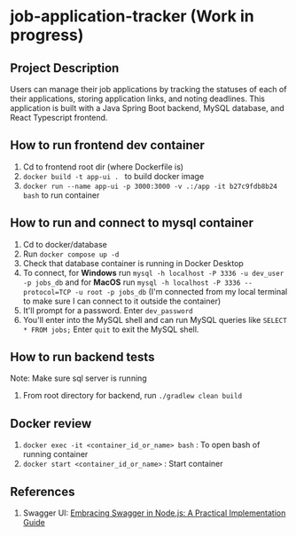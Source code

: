 # job-application-tracker (Work in progress)

## Project Description
Users can manage their job applications by tracking the statuses of each of their applications, storing application links, and noting deadlines. This application is built with a Java Spring Boot backend, MySQL database, and React Typescript frontend.

## How to run frontend dev container 
1. Cd to frontend root dir (where Dockerfile is)
2. ```docker build -t app-ui . ``` to build docker image
3. `docker run --name app-ui -p 3000:3000 -v .:/app -it b27c9fdb8b24 bash` to run container 

## How to run and connect to mysql container
1. Cd to docker/database
2. Run `docker compose up -d`
3. Check that database container is running in Docker Desktop
4. To connect, for **Windows** run `mysql -h localhost -P 3336 -u dev_user -p jobs_db` and for **MacOS** run `mysql -h localhost -P 3336 --protocol=TCP -u root -p jobs_db` (I'm connected from my local terminal to make sure I can connect to it outside the container)
5. It'll prompt for a password. Enter `dev_password`
6. You'll enter into the MySQL shell and can run MySQL queries like `SELECT * FROM jobs;` Enter `quit` to exit the MySQL shell.

## How to run backend tests
Note: Make sure sql server is running 
1. From root directory for backend, run `./gradlew clean build`

## Docker review
1. `docker exec -it <container_id_or_name> bash` : To open bash of running container
2. `docker start <container_id_or_name>` : Start container 

## References
1. Swagger UI: [Embracing Swagger in Node.js: A Practical Implementation Guide](https://medium.com/@selieshjksofficial/embracing-swagger-in-node-js-a-practical-implementation-guide-05f865c90b8d)

